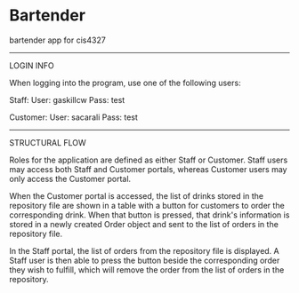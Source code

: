 # Bartender
bartender app for cis4327

----------------------------------------------------------------
LOGIN INFO

When logging into the program, use one of the following users:

Staff:
User: gaskillcw
Pass: test

Customer:
User: sacarali
Pass: test

----------------------------------------------------------------
STRUCTURAL FLOW

Roles for the application are defined as either Staff or Customer. 
Staff users may access both Staff and Customer portals, 
whereas Customer users may only access the Customer portal.

When the Customer portal is accessed, the list of drinks stored
in the repository file are shown in a table with a button for
customers to order the corresponding drink.
When that button is pressed, that drink's information is stored 
in a newly created Order object and sent to the list of orders
in the repository file.

In the Staff portal, the list of orders from the repository file
is displayed. A Staff user is then able to press the button beside
the corresponding order they wish to fulfill, which will remove the
order from the list of orders in the repository.



